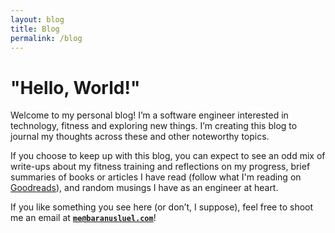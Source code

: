 ```yaml
---
layout: blog
title: Blog
permalink: /blog
---
```

# "Hello, World!"
Welcome to my personal blog! I’m a software engineer interested in technology, fitness and exploring new things. I’m creating this blog to journal my thoughts across these and other noteworthy topics.

If you choose to keep up with this blog, you can expect to see an odd mix of write-ups about my fitness training and reflections on my progress, brief summaries of books or articles I have read (follow what I'm reading on [Goodreads](https://www.goodreads.com/baranusluel)), and random musings I have as an engineer at heart.

If you like something you see here (or don’t, I suppose), feel free to shoot me an email at **<code>me@baranusluel.com</code>**!
